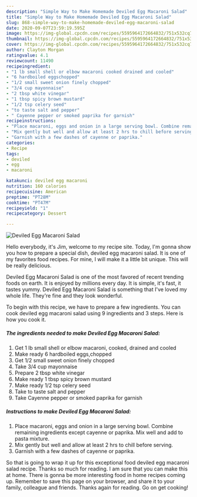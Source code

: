 ```yaml
---
description: "Simple Way to Make Homemade Deviled Egg Macaroni Salad"
title: "Simple Way to Make Homemade Deviled Egg Macaroni Salad"
slug: 868-simple-way-to-make-homemade-deviled-egg-macaroni-salad
date: 2020-09-07T23:59:19.595Z
image: https://img-global.cpcdn.com/recipes/5595964172664832/751x532cq70/deviled-egg-macaroni-salad-recipe-main-photo.jpg
thumbnail: https://img-global.cpcdn.com/recipes/5595964172664832/751x532cq70/deviled-egg-macaroni-salad-recipe-main-photo.jpg
cover: https://img-global.cpcdn.com/recipes/5595964172664832/751x532cq70/deviled-egg-macaroni-salad-recipe-main-photo.jpg
author: Clayton Morgan
ratingvalue: 4.1
reviewcount: 11490
recipeingredient:
- "1 lb small shell or elbow macaroni cooked drained and cooled"
- "6 hardboiled eggschopped"
- "1/2 small sweet onion finely chopped"
- "3/4 cup mayonnaise"
- "2 tbsp white vinegar"
- "1 tbsp spicy brown mustard"
- "1/2 tsp celery seed"
- "to taste salt and pepper"
- " Cayenne pepper or smoked paprika for garnish"
recipeinstructions:
- "Place macaroni, eggs and onion in a large serving bowl. Combine remaining ingredients except cayenne or paprika. Mix well and add to pasta mixture."
- "Mix gently but well and allow at least 2 hrs to chill before serving."
- "Garnish with a few dashes of cayenne or paprika."
categories:
- Recipe
tags:
- deviled
- egg
- macaroni

katakunci: deviled egg macaroni 
nutrition: 160 calories
recipecuisine: American
preptime: "PT28M"
cooktime: "PT47M"
recipeyield: "1"
recipecategory: Dessert

---
```



![Deviled Egg Macaroni Salad](https://img-global.cpcdn.com/recipes/5595964172664832/751x532cq70/deviled-egg-macaroni-salad-recipe-main-photo.jpg)

Hello everybody, it's Jim, welcome to my recipe site. Today, I'm gonna show you how to prepare a special dish, deviled egg macaroni salad. It is one of my favorites food recipes. For mine, I will make it a little bit unique. This will be really delicious.

Deviled Egg Macaroni Salad is one of the most favored of recent trending foods on earth. It is enjoyed by millions every day. It is simple, it's fast, it tastes yummy. Deviled Egg Macaroni Salad is something that I've loved my whole life. They're fine and they look wonderful.




To begin with this recipe, we have to prepare a few ingredients. You can cook deviled egg macaroni salad using 9 ingredients and 3 steps. Here is how you cook it.

<!--inarticleads1-->

##### The ingredients needed to make Deviled Egg Macaroni Salad:

1. Get 1 lb small shell or elbow macaroni, cooked, drained and cooled
1. Make ready 6 hardboiled eggs,chopped
1. Get 1/2 small sweet onion finely chopped
1. Take 3/4 cup mayonnaise
1. Prepare 2 tbsp white vinegar
1. Make ready 1 tbsp spicy brown mustard
1. Make ready 1/2 tsp celery seed
1. Take to taste salt and pepper
1. Take  Cayenne pepper or smoked paprika for garnish




<!--inarticleads2-->

##### Instructions to make Deviled Egg Macaroni Salad:

1. Place macaroni, eggs and onion in a large serving bowl. Combine remaining ingredients except cayenne or paprika. Mix well and add to pasta mixture.
1. Mix gently but well and allow at least 2 hrs to chill before serving.
1. Garnish with a few dashes of cayenne or paprika.




So that is going to wrap it up for this exceptional food deviled egg macaroni salad recipe. Thanks so much for reading. I am sure that you can make this at home. There is gonna be more interesting food in home recipes coming up. Remember to save this page on your browser, and share it to your family, colleague and friends. Thanks again for reading. Go on get cooking!

